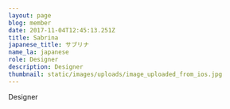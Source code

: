```yaml
---
layout: page
blog: member
date: 2017-11-04T12:45:13.251Z
title: Sabrina
japanese_title: サブリナ
name_la: japanese
role: Designer
description: Designer
thumbnail: static/images/uploads/image_uploaded_from_ios.jpg
---
```

Designer
